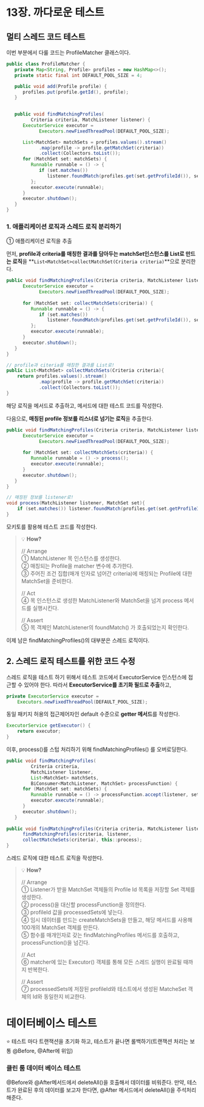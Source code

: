# 13장. 까다로운 테스트

## 멀티 스레드 코드 테스트

이번 부분에서 다룰 코드는 ProfileMatcher 클래스이다.

```java
public class ProfileMatcher {
   private Map<String, Profile> profiles = new HashMap<>(); 
   private static final int DEFAULT_POOL_SIZE = 4;

   public void add(Profile profile) {
      profiles.put(profile.getId(), profile);
   }

    
   public void findMatchingProfiles(
         Criteria criteria, MatchListener listener) {
      ExecutorService executor = 
            Executors.newFixedThreadPool(DEFAULT_POOL_SIZE);

      List<MatchSet> matchSets = profiles.values().stream()
            .map(profile -> profile.getMatchSet(criteria)) 
            .collect(Collectors.toList());
      for (MatchSet set: matchSets) {
         Runnable runnable = () -> {
            if (set.matches())
               listener.foundMatch(profiles.get(set.getProfileId()), set);
         };
         executor.execute(runnable);
      }
      executor.shutdown();
   }
}
```

### 1. 애플리케이션 로직과 스레드 로직 분리하기

① 애플리케이션 로직을 추출

먼저, **profile과 criteria를 매칭한 결과를 담아두는 matchSet인스턴스를 List로 만드는 로직**을 **`List<MatchSet>collectMatchSet(Criteria criteria)`**으로 분리한다.

```java
public void findMatchingProfiles(Criteria criteria, MatchListener listener) {
      ExecutorService executor = 
            Executors.newFixedThreadPool(DEFAULT_POOL_SIZE);
            
      for (MatchSet set: collectMatchSets(criteria)) {
         Runnable runnable = () -> {
            if (set.matches())
               listener.foundMatch(profiles.get(set.getProfileId()), set);
         };
         executor.execute(runnable);
      }
      executor.shutdown();
   }
}

// profile과 citeria를 매칭한 결과를 List로!
public List<MatchSet> collectMatchSets(Criteria criteria){
	return profiles.values().stream()
            .map(profile -> profile.getMatchSet(criteria)) 
            .collect(Collectors.toList());
}
```

해당 로직을 메서드로 추출하고, 메서드에 대한 테스트 코드를 작성한다.

다음으로, **매칭된 profile 정보를 리스너로 넘기는 로직**을 추출한다.

```java
public void findMatchingProfiles(Criteria criteria, MatchListener listener) {
      ExecutorService executor = 
            Executors.newFixedThreadPool(DEFAULT_POOL_SIZE);
            
      for (MatchSet set: collectMatchSets(criteria)) {
         Runnable runnable = () -> process();
         executor.execute(runnable);
      }
      executor.shutdown();
   }
}

// 매칭된 정보를 listener로!
void process(MatchListener listener, MatchSet set){
	if (set.matches()) listener.foundMatch(profiles.get(set.getProfileId()), set);
}
```

모키토를 활용해 테스트 코드를 작성한다.


>💡 **How?**
>
>// Arrange<br>
>① MatchListener 목 인스턴스를 생성한다.<br>
>② 매칭되는 Profile을 matcher 변수에 추가한다.<br>
>③ 주어진 조건 집합(매개 인자로 넘어간 criteria)에 매칭되는 Profile에 대한 MatchSet을 준비한다.
>
>// Act<br>
>④ 목 인스턴스로 생성한 MatchListener와 MatchSet을 넘겨 process 메서드를 실행시킨다.
>
>// Assert<br>
>⑤ 목 객체인 MatchListener의 foundMatch() 가 호출되었는지 확인한다.



이제 남은 findMatchingProfiles()의 대부분은 스레드 로직이다.

## 2. 스레드 로직 테스트를 위한 코드 수정

스레드 로직을 테스트 하기 위해서 테스트 코드에서 ExecutorService 인스턴스에 접근할 수 있어야 한다. 따라서 **ExecutorService를 초기화 필드로 추출**하고,

```java
private ExecutorService executor = 
    Executors.newFixedThreadPool(DEFAULT_POOL_SIZE);
```

동일 패키지 허용의 접근제어자인 default 수준으로 **getter 메서드**를 작성한다.

```java
ExecutorService getExecutor() {
    return executor;
}
```

이후, process()를 스텁 처리하기 위해 findMatchingProfiles() 를 오버로딩한다.

```java
public void findMatchingProfiles( 
         Criteria criteria, 
         MatchListener listener, 
         List<MatchSet> matchSets,
         BiConsumer<MatchListener, MatchSet> processFunction) {
      for (MatchSet set: matchSets) {
         Runnable runnable = () -> processFunction.accept(listener, set); 
         executor.execute(runnable);
      }
      executor.shutdown();
   }
   
public void findMatchingProfiles(Criteria criteria, MatchListener listener) {
      findMatchingProfiles(criteria, listener, 
      collectMatcheSets(criteria), this::process);
}
```

스레드 로직에 대한 테스트 로직을 작성한다.



>💡 **How?**
>
>// Arrange<br>
>① Listener가 받을 MatchSet 객체들의 Profile Id 목록을 저장할 Set<String> 객체를 생성한다.<br>
>② process()을 대신할 processFunction을 정의한다.<br>
>③ profileId 값을 processedSets에 넣는다.<br>
>④ 임시 데이터를 만드는 createMatchSets을 만들고, 해당 메서드를 사용해 100개의 MatchSet 객체를 만든다.<br>
>⑤ 함수를 매개인자로 갖는 findMatchingProfiles 메서드를 호출하고, processFunction()을 넘긴다.<br>
>
>// Act<br>
>⑥ matcher에 있는 Executor() 객체를 통해 모든 스레드 실행이 완료될 때까지 반복한다.
>
>// Assert<br>
>⑦ processedSets에 저장된 profileId와 테스트에서 생성된 MatcheSet 객체의 Id와 동일한지 비교한다.
>

# 데이터베이스 테스트

⭐ 테스트 마다 트랜잭션을 초기화 하고, 테스트가 끝나면 롤백하기(트랜잭션 처리는 보통 @Before, @After에 위임)

### 클린 룸 데이터 베이스 테스트

@Before와 @After메서드에서 deleteAll()을 호출해서 데이터를 비워준다. 만약, 테스트가 완료된 후의 데이터를 보고자 한다면, @After 메서드에서 deleteAll()을 주석처리해준다.